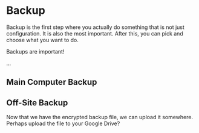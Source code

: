 # Backup

Backup is the first step where you actually do something that is not just configuration. It is also the most important. After this, you can pick and choose what you want to do.

Backups are important!

...

## Main Computer Backup

## Off-Site Backup

Now that we have the encrypted backup file, we can upload it somewhere. Perhaps upload the file to your Google Drive?

